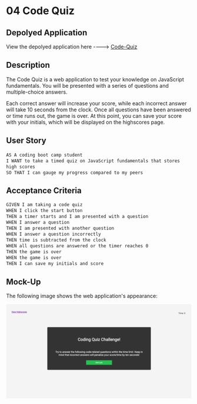# 04 Code Quiz

## Depolyed Application

View the depolyed application here ----> [Code-Quiz](https://lone1ne.github.io/Code-Quiz/)

## Description

The Code Quiz is a web application to test your knowledge on JavaScript fundamentals. You will be presented with a series of questions and multiple-choice answers.

Each correct answer will increase your score, while each incorrect answer will take 10 seconds from the clock. Once all questions have been answered or time runs out, the game is over. At this point, you can save your score with your initials, which will be displayed on the highscores page.

## User Story

```
AS A coding boot camp student
I WANT to take a timed quiz on JavaScript fundamentals that stores high scores
SO THAT I can gauge my progress compared to my peers
```

## Acceptance Criteria

```
GIVEN I am taking a code quiz
WHEN I click the start button
THEN a timer starts and I am presented with a question
WHEN I answer a question
THEN I am presented with another question
WHEN I answer a question incorrectly
THEN time is subtracted from the clock
WHEN all questions are answered or the timer reaches 0
THEN the game is over
WHEN the game is over
THEN I can save my initials and score
```

## Mock-Up

The following image shows the web application's appearance:

![The Codeing Quiz application displays a green start button to start the quiz, a view highscores link, and a timer.](./Assets/images/screenshot.png)
